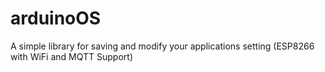 # arduinoOS
A simple library for saving and modify your applications setting (ESP8266 with WiFi and MQTT Support)